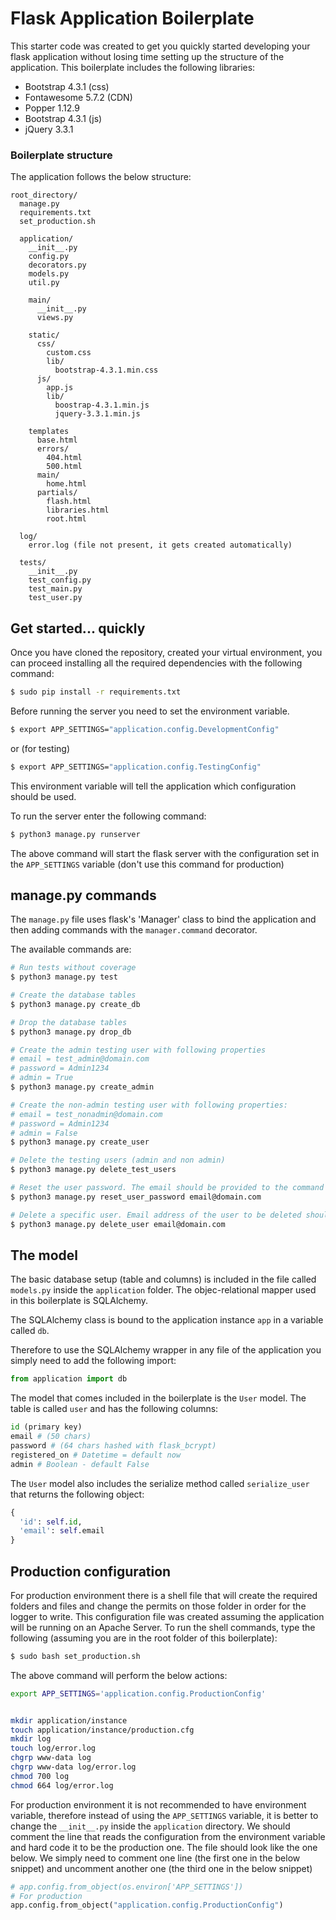 # Flask Application Boilerplate

This starter code was created to get you quickly started developing your flask application without losing time setting up the structure of the application.
This boilerplate includes the following libraries:
- Bootstrap 4.3.1 (css)
- Fontawesome 5.7.2 (CDN)
- Popper 1.12.9
- Bootstrap 4.3.1 (js)
- jQuery 3.3.1


### Boilerplate structure
The application follows the below structure:

```
root_directory/
  manage.py
  requirements.txt
  set_production.sh

  application/
    __init__.py
    config.py
    decorators.py
    models.py
    util.py

    main/
      __init__.py
      views.py

    static/
      css/
        custom.css
        lib/
          bootstrap-4.3.1.min.css
      js/
        app.js
        lib/
          boostrap-4.3.1.min.js
          jquery-3.3.1.min.js

    templates
      base.html
      errors/
        404.html
        500.html
      main/
        home.html
      partials/
        flash.html
        libraries.html
        root.html

  log/
    error.log (file not present, it gets created automatically)

  tests/
    __init__.py
    test_config.py
    test_main.py
    test_user.py
```

## Get started... quickly

Once you have cloned the repository, created your virtual environment, you can proceed installing all the required dependencies with the following command:
```sh
$ sudo pip install -r requirements.txt
```

Before running the server you need to set the environment variable.
```sh
$ export APP_SETTINGS="application.config.DevelopmentConfig"
```

or (for testing)

```sh
$ export APP_SETTINGS="application.config.TestingConfig"
```

This environment variable will tell the application which configuration should be used.

To run the server enter the following command:
```sh
$ python3 manage.py runserver
```

The above command will start the flask server with the configuration set in the `APP_SETTINGS` variable (don't use this command for production)


## manage.py commands
The `manage.py` file uses flask's 'Manager' class to bind the application and then adding commands with the `manager.command` decorator.

The available commands are:

```sh
# Run tests without coverage
$ python3 manage.py test  
```
```sh
# Create the database tables
$ python3 manage.py create_db
```
```sh
# Drop the database tables
$ python3 manage.py drop_db
```
```sh
# Create the admin testing user with following properties
# email = test_admin@domain.com
# password = Admin1234
# admin = True
$ python3 manage.py create_admin
```
```sh
# Create the non-admin testing user with following properties:
# email = test_nonadmin@domain.com
# password = Admin1234
# admin = False
$ python3 manage.py create_user
```
```sh
# Delete the testing users (admin and non admin)
$ python3 manage.py delete_test_users
```
```sh
# Reset the user password. The email should be provided to the command
$ python3 manage.py reset_user_password email@domain.com
```
```sh
# Delete a specific user. Email address of the user to be deleted should be provided.
$ python3 manage.py delete_user email@domain.com
```

## The model
The basic database setup (table and columns) is included in the file called `models.py` inside the `application` folder.
The objec-relational mapper used in this boilerplate is SQLAlchemy.

The SQLAlchemy class is bound to the application instance `app` in a variable called `db`.

Therefore to use the SQLAlchemy wrapper in any file of the application you simply need to add the following import:
```python
from application import db
```

The model that comes included in the boilerplate is the `User` model. The table is called `user` and has the following columns:
```python
id (primary key)
email # (50 chars)
password # (64 chars hashed with flask_bcrypt)
registered_on # Datetime = default now
admin # Boolean - default False
```

The `User` model also includes the serialize method called `serialize_user` that returns the following object:
```python
{
  'id': self.id,
  'email': self.email
}
```

## Production configuration
For production environment there is a shell file that will create the required folders and files and change the permits on those folder in order for the logger to write. This configuration file was created assuming the application will be running on an Apache Server.
To run the shell commands, type the following (assuming you are in the root folder of this boilerplate):
```sh
$ sudo bash set_production.sh
```

The above command will perform the below actions:
```sh
export APP_SETTINGS='application.config.ProductionConfig'


mkdir application/instance
touch application/instance/production.cfg
mkdir log
touch log/error.log
chgrp www-data log
chgrp www-data log/error.log
chmod 700 log
chmod 664 log/error.log
```

For production environment it is not recommended to have environment variable, therefore instead of using the `APP_SETTINGS` variable, it is better to change the `__init__.py` inside the `application` directory. We should comment the line that reads the configuration from the environment variable and hard code it to be the production one. The file should look like the one below. We simply need to comment one line (the first one in the below snippet) and uncomment another one (the third one in the below snippet)

```python
# app.config.from_object(os.environ['APP_SETTINGS'])
# For production
app.config.from_object("application.config.ProductionConfig")
```
